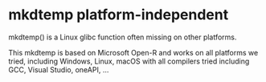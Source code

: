 # mkdtemp platform-independent

mkdtemp() is a Linux glibc function often missing on other platforms.

This mkdtemp is based on Microsoft Open-R and works on all platforms we tried, including Windows, Linux, macOS with all compilers tried including GCC, Visual Studio, oneAPI, ...
